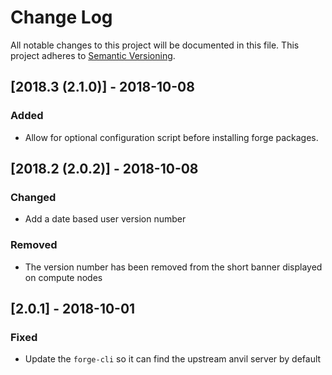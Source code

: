 # Change Log

All notable changes to this project will be documented in this file.
This project adheres to [Semantic Versioning](http://semver.org/).

## [2018.3 (2.1.0)] - 2018-10-08
### Added
- Allow for optional configuration script before installing forge packages.

## [2018.2 (2.0.2)] - 2018-10-08
### Changed
- Add a date based user version number

### Removed
- The version number has been removed from the short banner displayed on
  compute nodes

## [2.0.1] - 2018-10-01
### Fixed
- Update the `forge-cli` so it can find the upstream anvil server by default
